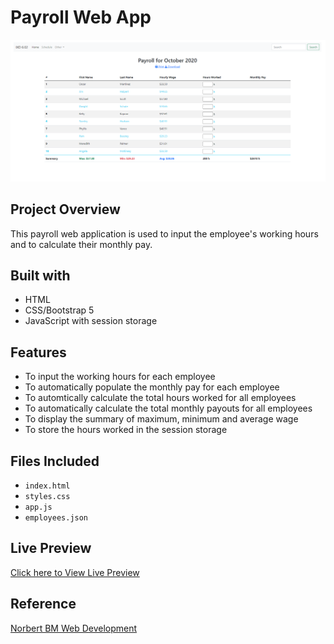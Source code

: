 # Payroll Web App
![Design preview for the payroll web app](./images/Screenshot%202023-12-28%20113640.png)

## Project Overview
This payroll web application is used to input the employee's working hours and to calculate their monthly pay. 

## Built with
* HTML
* CSS/Bootstrap 5
* JavaScript with session storage

## Features
* To input the working hours for each employee
* To automatically populate the monthly pay for each employee
* To automtically calculate the total hours worked for all employees
* To automatically calculate the total monthly payouts for all employees
* To display the summary of maximum, minimum and average wage
* To store the hours worked in the session storage

## Files Included
* `index.html`
* `styles.css`
* `app.js`
* `employees.json`

## Live Preview
[Click here to View Live Preview](https://naomit9.github.io/payroll-web-app/)

## Reference
[Norbert BM Web Development](https://www.youtube.com/@NorbertWebDev)